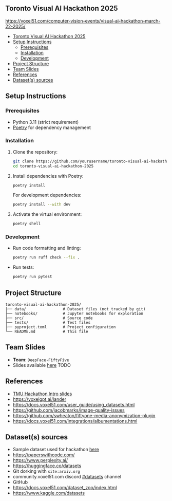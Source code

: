 ## Toronto Visual AI Hackathon 2025

https://voxel51.com/computer-vision-events/visual-ai-hackathon-march-22-2025/

- [Toronto Visual AI Hackathon 2025](#toronto-visual-ai-hackathon-2025)
- [Setup Instructions](#setup-instructions)
  - [Prerequisites](#prerequisites)
  - [Installation](#installation)
  - [Development](#development)
- [Project Structure](#project-structure)
- [Team Slides](#team-slides)
- [References](#references)
- [Dataset(s) sources](#datasets-sources)

## Setup Instructions

### Prerequisites

- Python 3.11 (strict requirement)
- [Poetry](https://python-poetry.org/docs/#installation) for dependency management

### Installation

1. Clone the repository:
   ```bash
   git clone https://github.com/yourusername/toronto-visual-ai-hackathon-2025.git
   cd toronto-visual-ai-hackathon-2025
   ```

2. Install dependencies with Poetry:
   ```bash
   poetry install
   ```

   For development dependencies:
   ```bash
   poetry install --with dev
   ```

3. Activate the virtual environment:
   ```bash
   poetry shell
   ```

### Development

- Run code formatting and linting:
  ```bash
  poetry run ruff check --fix .
  ```

- Run tests:
  ```bash
  poetry run pytest
  ```

## Project Structure

```
toronto-visual-ai-hackathon-2025/
├── data/                # Dataset files (not tracked by git)
├── notebooks/           # Jupyter notebooks for exploration
├── src/                 # Source code
├── tests/               # Test files
├── pyproject.toml       # Project configuration
└── README.md            # This file
```

## Team Slides

- **Team**: `DeepFace-FiftyFive`
- Slides available [here](https://docs.google.com/presentation/d/1V_x1zA4pkNYdWTgE3Rv-pNXRsQe4Crmo5hNFl9GmnCI/edit?usp=sharing) TODO

## References

- [TMU Hackathon Intro slides](https://docs.google.com/presentation/d/1KIKnjJR1oDIHoTeX3S623QIkMwzJYDNHNRSl4doBrZQ/edit?slide=id.g2e929bf4542_0_719#slide=id.g2e929bf4542_0_719)
- https://voxelgpt.ai/lander
- https://docs.voxel51.com/user_guide/using_datasets.html
- https://github.com/jacobmarks/image-quality-issues
- https://github.com/swheaton/fiftyone-media-anonymization-plugin
- https://docs.voxel51.com/integrations/albumentations.html

## Dataset(s) sources

- Sample dataset used for hackathon [here](https://huggingface.co/datasets/GangGreenTemperTatum/lfw-sample-organized/tree/main)
- https://paperswithcode.com/
- https://www.perplexity.ai/
- https://huggingface.co/datasets
- Git dorking with `site:arxiv.org`
- community.voxel51.com discord [#datasets](https://discord.com/channels/1266527359511564372/1267989328164946042) channel
- GitHub
- https://docs.voxel51.com/dataset_zoo/index.html
- https://www.kaggle.com/datasets